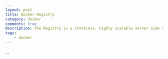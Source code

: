```yaml
---
layout: post
title: Docker Registry
category: docker
comments: true
description: The Registry is a stateless, highly scalable server side application that stores and lets you distribute Docker images. The Registry is open-source, under the permissive Apache license. 
tags:
    - docker
---
```


...